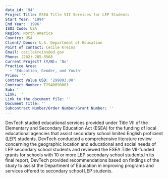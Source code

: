 ```yaml
---
data_id: '94'
Project Title: ESEA Title VII Services for LEP Students
Start Year: '1994'
End Year: '1996'
ISO3 Code: USA
Region: North America
Country: USA
Client/ Donor: U.S. Department of Education
Point of contact: Cecile Kreins
Email: cecilekreins@ed.gov
Phone: (202) 205-5568
Current Project? (Y/N): 'No'
Practice Area:
  - 'Education, Gender, and Youth'
Prime: ''
Contract Value USD: '299893.00'
Contract Number: T2940090001
Sub: ''
Link: ''
Link to the document file: ''
Document Title: ''
Subcontract Number/Order Number/Grant Number: ''
---
```

DevTech studied educational services provided under Title VII of the Elementary and Secondary Education Act (ESEA) for the funding of local educational agencies that assist secondary school limited English proficient (LEP) students. DevTech conducted a comprehensive literature review concerning the geographic location and educational and social needs of LEP secondary school students and reviewed the ESEA Title VII-funded grants for schools with 10 or more LEP secondary school students.In its final report, DevTech provided recommendations based on findings of the study to assist the Department of Education in improving programs and services offered to secondary school LEP students.